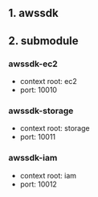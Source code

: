 ## 1. awssdk

## 2. submodule 

### awssdk-ec2 
- context root: ec2
- port: 10010

### awssdk-storage
- context root: storage
- port: 10011

### awssdk-iam
- context root: iam
- port: 10012

<br><br>